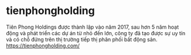 # tienphongholding
Tiên Phong Holdings được thành lập vào năm 2017, sau hơn 5 năm hoạt động và phát triển các dự án từ nhỏ đến lớn, công ty đã tạo được sự uy tín và có chỗ đứng trên thị trường tiếp thị phân phối bất động sản.
https://tienphongholding.com/
